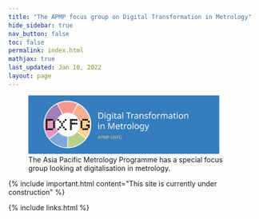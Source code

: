```yaml
---
title: "The APMP focus group on Digital Transformation in Metrology"
hide_sidebar: true
nav_button: false
toc: false
permalink: index.html
mathjax: true
last_updated: Jan 10, 2022
layout: page
---
```

<figure>
  <img src="images/Full_Logo.svg" alt="Trulli" style="width:90%" alt="The DXFG logo">
  <figcaption>The Asia Pacific Metrology Programme has a special focus group looking at digitalisation in metrology.</figcaption>
</figure>


{% include important.html content="This site is currently under construction" %}

{% include links.html %}
